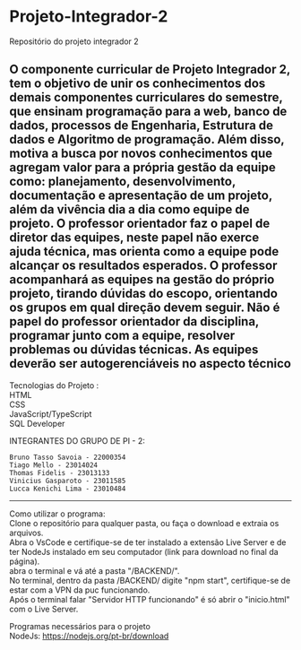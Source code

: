 # Projeto-Integrador-2
Repositório do projeto integrador 2

O componente curricular de Projeto Integrador 2, tem o objetivo de unir os conhecimentos dos
demais componentes curriculares do semestre, que ensinam programação para a web, banco de
dados, processos de Engenharia, Estrutura de dados e Algoritmo de programação. Além disso,
motiva a busca por novos conhecimentos que agregam valor para a própria gestão da equipe como:
planejamento, desenvolvimento, documentação e apresentação de um projeto, além da vivência
dia a dia como equipe de projeto. O professor orientador faz o papel de diretor das equipes, neste
papel não exerce ajuda técnica, mas orienta como a equipe pode alcançar os resultados esperados.
O professor acompanhará as equipes na gestão do próprio projeto, tirando dúvidas do escopo,
orientando os grupos em qual direção devem seguir. Não é papel do professor orientador da
disciplina, programar junto com a equipe, resolver problemas ou dúvidas técnicas. As equipes
deverão ser autogerenciáveis no aspecto técnico
---------------------------
Tecnologias do Projeto :  
  HTML    
  CSS  
  JavaScript/TypeScript  
  SQL Developer  
  
INTEGRANTES DO GRUPO DE PI - 2:
  
    Bruno Tasso Savoia - 22000354
    Tiago Mello - 23014024
    Thomas Fidelis - 23013133
    Vinicius Gasparoto - 23011585
    Lucca Kenichi Lima - 23010484
  --------------------------------
Como utilizar o programa:  
    Clone o repositório para qualquer pasta, ou faça o download e extraia os arquivos.  
    Abra o VsCode e certifique-se de ter instalado a extensão Live Server e de ter NodeJs instalado em seu computador (link para download no final da página).  
    abra o terminal e vá até a pasta "/BACKEND/".  
    No terminal, dentro da pasta /BACKEND/ digite "npm start", certifique-se de estar com a VPN da puc funcionando.  
    Após o terminal falar "Servidor HTTP funcionando" é só abrir o "inicio.html" com o Live Server.  
      
  Programas necessários para o projeto  
  NodeJs: https://nodejs.org/pt-br/download
